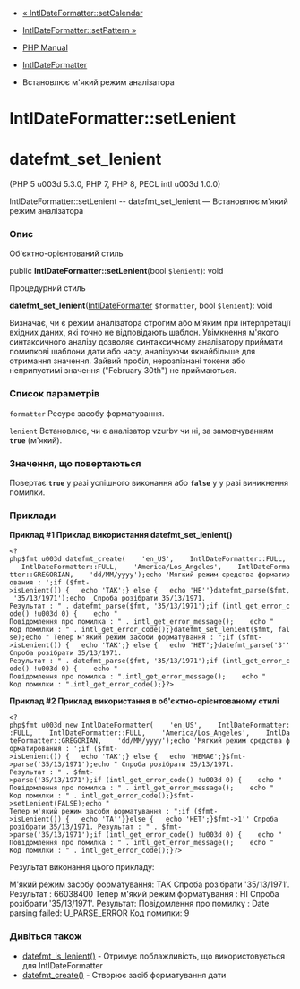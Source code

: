 - [«
IntlDateFormatter::setCalendar](intldateformatter.setcalendar.md)
- [IntlDateFormatter::setPattern »](intldateformatter.setpattern.md)

- [PHP Manual](index.md)
- [IntlDateFormatter](class.intldateformatter.md)
- Встановлює м'який режим аналізатора

# IntlDateFormatter::setLenient

# datefmt_set_lenient

(PHP 5 u003d 5.3.0, PHP 7, PHP 8, PECL intl u003d 1.0.0)

IntlDateFormatter::setLenient -- datefmt_set_lenient — Встановлює
м'який режим аналізатора

### Опис

Об'єктно-орієнтований стиль

public **IntlDateFormatter::setLenient**(bool `$lenient`): void

Процедурний стиль

**datefmt_set_lenient**([IntlDateFormatter](class.intldateformatter.md)
`$formatter`, bool `$lenient`): void

Визначає, чи є режим аналізатора строгим або м'яким при
інтерпретації вхідних даних, які точно не відповідають
шаблон. Увімкнення м'якого синтаксичного аналізу дозволяє
синтаксичному аналізатору приймати помилкові шаблони дати або
часу, аналізуючи якнайбільше для отримання значення. Зайвий
пробіл, нерозпізнані токени або неприпустимі значення ("February
30th") не приймаються.

### Список параметрів

`formatter`
Ресурс засобу форматування.

`lenient`
Встановлює, чи є аналізатор vzurbv чи ні, за замовчуванням
**`true`** (м'який).

### Значення, що повертаються

Повертає **`true`** у разі успішного виконання або **`false`** у
у разі виникнення помилки.

### Приклади

**Приклад #1 Приклад використання **datefmt_set_lenient()****

` <?php$fmt u003d datefmt_create(    'en_US',    IntlDateFormatter::FULL,    IntlDateFormatter::FULL,    'America/Los_Angeles',    IntlDateFormatter::GREGORIAN,    'dd/MM/yyyy');echo 'Мягкий режим средства форматирования : ';if ($fmt->isLenient()) {   echo 'ТАК';} else {   echo 'НЕ''}datefmt_parse($fmt, '35/13/1971');echo 
Спроба розібрати 35/13/1971.
Результат : " . datefmt_parse($fmt, '35/13/1971');if (intl_get_error_code() !u003d 0) {    echo "
Повідомлення про помилка : " . intl_get_error_message();    echo "
Код помилки : " . intl_get_error_code();}datefmt_set_lenient($fmt, false);echo "
Тепер м'який режим засоби форматування : ";if ($fmt->isLenient()) {   echo 'ТАК';} else {   echo 'НЕТ';}datefmt_parse('3''
Спроба розібрати 35/13/1971.
Результат : " . datefmt_parse($fmt, '35/13/1971');if (intl_get_error_code() !u003d 0) {    echo "
Повідомлення про помилка : ".intl_get_error_message();    echo "
Код помилки : ".intl_get_error_code();}?> `

**Приклад #2 Приклад використання в об'єктно-орієнтованому стилі**

` <?php$fmt u003d new IntlDateFormatter(    'en_US',    IntlDateFormatter::FULL,    IntlDateFormatter::FULL,    'America/Los_Angeles',    IntlDateFormatter::GREGORIAN,    'dd/MM/yyyy');echo 'Мягкий режим средства форматирования : ';if ($fmt->isLenient()) {   echo 'ТАК';} else {   echo 'НЕМАЄ';}$fmt->parse('35/13/1971');echo "
Спроба розібрати 35/13/1971.
Результат : " . $fmt->parse('35/13/1971');if (intl_get_error_code() !u003d 0) {    echo "
Повідомлення про помилка : " . intl_get_error_message();    echo "
Код помилки : " . intl_get_error_code();}$fmt->setLenient(FALSE);echo "
Тепер м'який режим засоби форматування : ";if ($fmt->isLenient()) {   echo 'ТА''}}else {   echo 'НЕТ';}$fmt->1''
Спроба розібрати 35/13/1971.
Результат : " . $fmt->parse('35/13/1971');if (intl_get_error_code() !u003d 0) {    echo "
Повідомлення про помилка : " . intl_get_error_message();    echo "
Код помилки : " . intl_get_error_code();}?> `

Результат виконання цього прикладу:

М'який режим засобу форматування: ТАК
Спроба розібрати '35/13/1971'.
Результат : 66038400
Тепер м'який режим форматування : НІ
Спроба розібрати '35/13/1971'.
Результат:
Повідомлення про помилку : Date parsing failed: U_PARSE_ERROR
Код помилки: 9

### Дивіться також

- [datefmt_is_lenient()](intldateformatter.islenient.md) - Отримує
поблажливість, що використовується для IntlDateFormatter
- [datefmt_create()](intldateformatter.create.md) - Створює засіб
форматування дати
